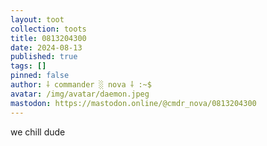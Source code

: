 ```yaml
---
layout: toot
collection: toots
title: 0813204300
date: 2024-08-13
published: true
tags: []
pinned: false
author: ⸸ commander ░ nova ⸸ :~$
avatar: /img/avatar/daemon.jpeg
mastodon: https://mastodon.online/@cmdr_nova/0813204300
---
```


we chill dude
